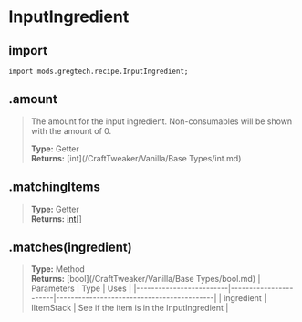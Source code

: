 # InputIngredient

## import
`import mods.gregtech.recipe.InputIngredient;`

## .amount
> The amount for the input ingredient. Non-consumables will be shown with the amount of 0.
>
> **Type:** Getter  
> **Returns:** [int](/CraftTweaker/Vanilla/Base Types/int.md)

## .matchingItems
>
>
> **Type:** Getter  
> **Returns:** [int](/CraftTweaker/Vanilla/Items/IItemStack.md)[]

## .matches(ingredient)
>
>
> **Type:** Method  
> **Returns:** [bool](/CraftTweaker/Vanilla/Base Types/bool.md)
> | Parameters              | Type                  | Uses                                      |
> |-------------------------|-----------------------|-------------------------------------------|
> | ingredient              | IItemStack            | See if the item is in the InputIngredient |